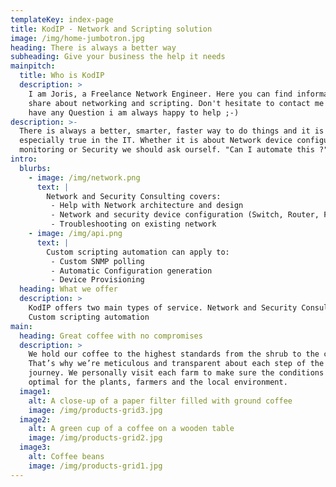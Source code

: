 ```yaml
---
templateKey: index-page
title: KodIP - Network and Scripting solution
image: /img/home-jumbotron.jpg
heading: There is always a better way
subheading: Give your business the help it needs
mainpitch:
  title: Who is KodIP
  description: >
    I am Joris, a Freelance Network Engineer. Here you can find information I
    share about networking and scripting. Don't hesitate to contact me if you
    have any Question i am always happy to help ;-)
description: >-
  There is always a better, smarter, faster way to do things and it is
  especially true in the IT. Whether it is about Network device configuration,
  monitoring or Security we should ask ourself. "Can I automate this ?"
intro:
  blurbs:
    - image: /img/network.png
      text: |
        Network and Security Consulting covers:
         - Help with Network architecture and design
         - Network and security device configuration (Switch, Router, Firewall)
         - Troubleshooting on existing network
    - image: /img/api.png
      text: |
        Custom scripting automation can apply to:
         - Custom SNMP polling
         - Automatic Configuration generation
         - Device Provisioning
  heading: What we offer
  description: >
    KodIP offers two main types of service. Network and Security Consulting and
    Custom scripting automation
main:
  heading: Great coffee with no compromises
  description: >
    We hold our coffee to the highest standards from the shrub to the cup.
    That’s why we’re meticulous and transparent about each step of the coffee’s
    journey. We personally visit each farm to make sure the conditions are
    optimal for the plants, farmers and the local environment.
  image1:
    alt: A close-up of a paper filter filled with ground coffee
    image: /img/products-grid3.jpg
  image2:
    alt: A green cup of a coffee on a wooden table
    image: /img/products-grid2.jpg
  image3:
    alt: Coffee beans
    image: /img/products-grid1.jpg
---
```


